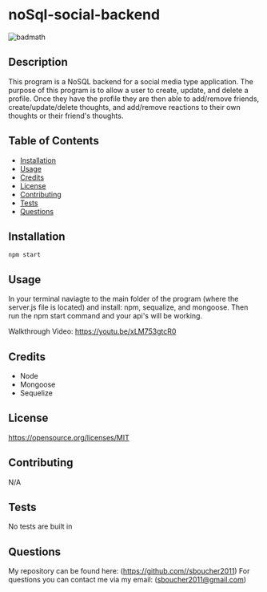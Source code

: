 # noSql-social-backend

![badmath](https://img.shields.io/badge/license-MIT-green)

## Description
This program is a NoSQL backend for a social media type application.  The purpose of this program is to allow a user to create, update, and delete a profile.  Once they have the profile they are then able to add/remove friends, create/update/delete thoughts, and add/remove reactions to their own thoughts or their friend's thoughts.

## Table of Contents
* [Installation](#installation)
* [Usage](#usage)
* [Credits](#credits)
* [License](#license)
* [Contributing](#contributing)
* [Tests](#tests)
* [Questions](#questions)

## Installation
```shell
npm start
```

## Usage
In your terminal naviagte to the main folder of the program (where the server.js file is located) and install: npm, sequalize, and mongoose. Then run the npm start command and your api's will be working.

Walkthrough Video:
https://youtu.be/xLM753gtcR0

## Credits
* Node
* Mongoose
* Sequelize

## License
https://opensource.org/licenses/MIT
  

## Contributing
N/A

## Tests
No tests are built in

## Questions
My repository can be found here: (https://github.com//sboucher2011)
For questions you can contact me via my email: (sboucher2011@gmail.com)